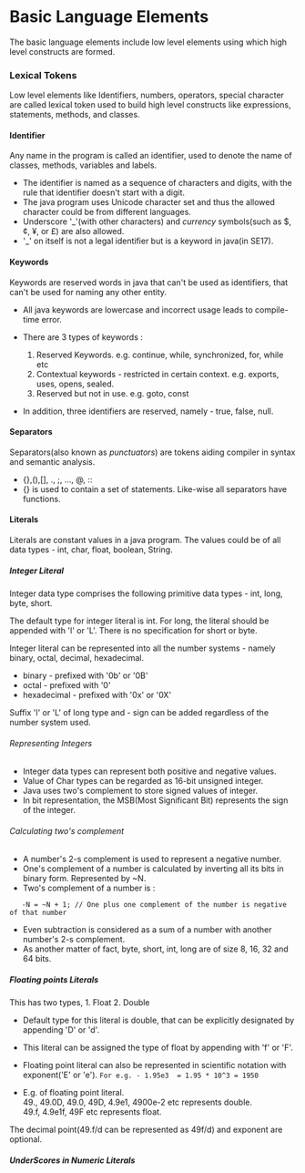 # Basic Language Elements
The basic language elements include low level elements using which high level constructs are formed.

### Lexical Tokens
Low level elements like Identifiers, numbers, operators, special character are called lexical token used to build 
high level constructs like expressions, statements, methods, and classes.

#### Identifier
Any name in the program is called an identifier, used to denote the name of classes, methods, variables and labels.
 - The identifier is named as a sequence of characters and digits, with the rule that identifier doesn't start with 
a digit.
 - The java program uses Unicode character set and thus the allowed character could be from different languages.
 - Underscore '_'(with other characters) and _currency_ symbols(such as $, ¢, ¥, or £) are also allowed.
 - '_' on itself is not a legal identifier but is a keyword in java(in SE17).

#### Keywords
Keywords are reserved words in java that can't be used as identifiers, that can't be used for naming any other entity.
 - All java keywords are lowercase and incorrect usage leads to compile-time error.
 - There are 3 types of keywords :
   1. Reserved Keywords. e.g. continue, while, synchronized, for, while etc
   2. Contextual keywords - restricted in certain context. e.g. exports, uses, opens, sealed.
   3. Reserved but not in use. e.g. goto, const

 - In addition, three identifiers are reserved, namely - true, false, null.

#### Separators
Separators(also known as _punctuators_) are tokens aiding compiler in syntax and semantic analysis.
 - {},(),[], ., ;, ..., @, ::
 - {} is used to contain a set of statements. Like-wise all separators have functions.

#### Literals
Literals are constant values in a java program. The values could be of all data types - int, char, float, boolean,
String.

##### Integer Literal
Integer data type comprises the following primitive data types - int, long, byte, short.

The default type for integer literal is int. For long, the literal should be appended with 'l' or 'L'. There is no
specification for short or byte.

Integer literal can be represented into all the number systems - namely binary, octal, decimal, hexadecimal.
 - binary - prefixed with '0b' or '0B'
 - octal - prefixed with '0'
 - hexadecimal - prefixed with '0x' or '0X'

Suffix 'l' or 'L' of long type and - sign can be added regardless of the number system used.

###### Representing Integers
 - Integer data types can represent both positive and negative values.
 - Value of Char types can be regarded as 16-bit unsigned integer.
 - Java uses two's complement to store signed values of integer.
 - In bit representation, the MSB(Most Significant Bit) represents the sign of the integer.

###### Calculating two's complement
 - A number's 2-s complement is used to represent a negative number.
 - One's complement of a number is calculated by inverting all its bits in binary form. Represented by ~N.
 - Two's complement of a number is : 

```
   -N = ~N + 1; // One plus one complement of the number is negative of that number
```

 - Even subtraction is considered as a sum of a number with another number's 2-s complement.
 - As another matter of fact, byte, short, int, long are of size 8, 16, 32 and 64 bits.

##### Floating points Literals
This has two types, 1. Float 2. Double
 - Default type for this literal is double, that can be explicitly designated by appending 'D' or 'd'.
 - This literal can be assigned the type of float by appending with 'f' or 'F'.
 - Floating point literal can also be represented in scientific notation with exponent('E' or 'e'). 
```For e.g. - 1.95e3  = 1.95 * 10^3 = 1950```

 - E.g. of floating point literal.  
49., 49.0D, 49.0, 49D, 4.9e1, 4900e-2 etc represents double.  
49.f, 4.9e1f, 49F etc represents float. 

The decimal point(49.f/d can be represented as 49f/d) and exponent are optional.

##### UnderScores in Numeric Literals
